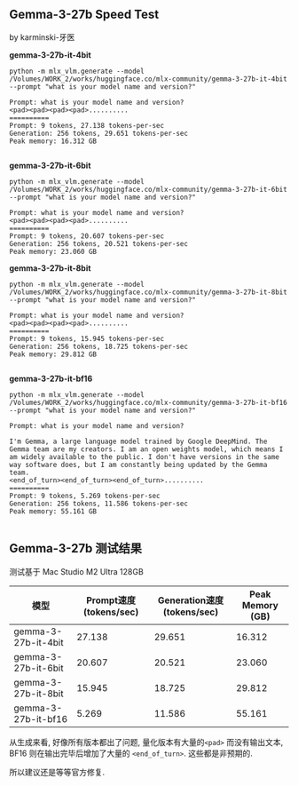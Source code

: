 Gemma-3-27b Speed Test
----------------------

by karminski-牙医

**gemma-3-27b-it-4bit**

```
python -m mlx_vlm.generate --model /Volumes/WORK_2/works/huggingface.co/mlx-community/gemma-3-27b-it-4bit  --prompt "what is your model name and version?"

Prompt: what is your model name and version?
<pad><pad><pad><pad>..........
==========
Prompt: 9 tokens, 27.138 tokens-per-sec
Generation: 256 tokens, 29.651 tokens-per-sec
Peak memory: 16.312 GB


```

**gemma-3-27b-it-6bit**


```
python -m mlx_vlm.generate --model /Volumes/WORK_2/works/huggingface.co/mlx-community/gemma-3-27b-it-6bit  --prompt "what is your model name and version?"

Prompt: what is your model name and version?
<pad><pad><pad><pad>..........
==========
Prompt: 9 tokens, 20.607 tokens-per-sec
Generation: 256 tokens, 20.521 tokens-per-sec
Peak memory: 23.060 GB

```

**gemma-3-27b-it-8bit**


```
python -m mlx_vlm.generate --model /Volumes/WORK_2/works/huggingface.co/mlx-community/gemma-3-27b-it-8bit  --prompt "what is your model name and version?"

Prompt: what is your model name and version?
<pad><pad><pad><pad>..........
==========
Prompt: 9 tokens, 15.945 tokens-per-sec
Generation: 256 tokens, 18.725 tokens-per-sec
Peak memory: 29.812 GB


```


**gemma-3-27b-it-bf16**


```
python -m mlx_vlm.generate --model /Volumes/WORK_2/works/huggingface.co/mlx-community/gemma-3-27b-it-bf16  --prompt "what is your model name and version?"

Prompt: what is your model name and version?

I'm Gemma, a large language model trained by Google DeepMind. The Gemma team are my creators. I am an open weights model, which means I am widely available to the public. I don't have versions in the same way software does, but I am constantly being updated by the Gemma team.
<end_of_turn><end_of_turn><end_of_turn>..........
==========
Prompt: 9 tokens, 5.269 tokens-per-sec
Generation: 256 tokens, 11.586 tokens-per-sec
Peak memory: 55.161 GB


```



## Gemma-3-27b 测试结果

测试基于 Mac Studio M2 Ultra 128GB

| 模型                | Prompt速度 (tokens/sec) | Generation速度 (tokens/sec) | Peak Memory (GB) |
| ------------------- | ----------------------- | --------------------------- | ---------------- |
| gemma-3-27b-it-4bit | 27.138                  | 29.651                      | 16.312           |
| gemma-3-27b-it-6bit | 20.607                  | 20.521                      | 23.060           |
| gemma-3-27b-it-8bit | 15.945                  | 18.725                      | 29.812           |
| gemma-3-27b-it-bf16 | 5.269                   | 11.586                      | 55.161           |

从生成来看, 好像所有版本都出了问题, 量化版本有大量的```<pad>``` 而没有输出文本, BF16 则在输出完毕后增加了大量的 ```<end_of_turn>```. 这些都是非预期的.

所以建议还是等等官方修复.
